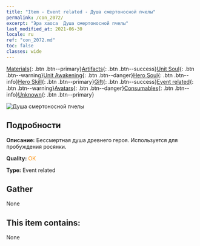 ```yaml
---
title: "Item - Event related - Душа смертоносной пчелы"
permalink: /con_2072/
excerpt: "Эра хаоса  Душа смертоносной пчелы"
last_modified_at: 2021-06-30
locale: ru
ref: "con_2072.md"
toc: false
classes: wide
---
```

 [Materials](/ItemsRU/){: .btn .btn--primary}[Artifacts](/ItemsRU/Artifacts/){: .btn .btn--success}[Unit Soul](/ItemsRU/UnitSoul/){: .btn .btn--warning}[Unit Awakening](/ItemsRU/UnitAwakening/){: .btn .btn--danger}[Hero Soul](/ItemsRU/HeroSoul/){: .btn .btn--info}[Hero Skill](/ItemsRU/HeroSkill/){: .btn .btn--primary}[Gift](/ItemsRU/Gift/){: .btn .btn--success}[Event related](/ItemsRU/Events/){: .btn .btn--warning}[Avatars](/ItemsRU/Avatars/){: .btn .btn--danger}[Consumables](/ItemsRU/Consumables/){: .btn .btn--info}[Unknown](/ItemsRU/Unknown/){: .btn .btn--primary}

 ![Душа смертоносной пчелы](/images/t/juexing_808.jpg)

## Подробности
 **Описание:** Бессмертная душа древнего героя. Используется для пробуждения росянки.

 **Quality:** <span style="color: #FF8C00">OK</span>

 **Type:** Event related

## Gather

  None

## This item contains:

  None

